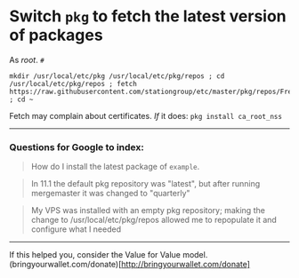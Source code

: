 # Switch `pkg` to fetch the latest version of packages

As _root_. `#`
```
mkdir /usr/local/etc/pkg /usr/local/etc/pkg/repos ; cd /usr/local/etc/pkg/repos ; fetch https://raw.githubusercontent.com/stationgroup/etc/master/pkg/repos/FreeBSD.conf ; cd ~
```

Fetch may complain about certificates. _If_ it does: `pkg install ca_root_nss`

---
### Questions for Google to index:

>How do I install the latest package of `example`.

>In 11.1 the default pkg repository was "latest", but after running mergemaster it was changed to "quarterly"

>My VPS was installed with an empty pkg repository; making the change to /usr/local/etc/pkg/repos allowed me to repopulate it and configure what I needed

---
If this helped you, consider the Value for Value model. (bringyourwallet.com/donate)[http://bringyourwallet.com/donate]
